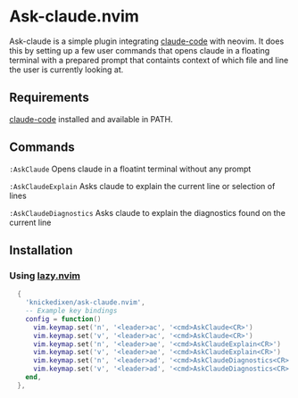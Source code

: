 # Ask-claude.nvim
Ask-claude is a simple plugin integrating [claude-code](https://github.com/anthropics/claude-code) with neovim. It does this by setting up a few user commands that opens claude in a floating terminal with a prepared prompt that containts context of which file and line the user is currently looking at.

## Requirements
[claude-code](https://github.com/anthropics/claude-code) installed and available in PATH.

## Commands
`:AskClaude` Opens claude in a floatint terminal without any prompt

`:AskClaudeExplain` Asks claude to explain the current line or selection of lines

`:AskClaudeDiagnostics` Asks claude to explain the diagnostics found on the current line

## Installation
### Using [lazy.nvim](https://github.com/folke/lazy.nvim)
```lua
  {
    'knickedixen/ask-claude.nvim',
    -- Example key bindings
    config = function()
      vim.keymap.set('n', '<leader>ac', '<cmd>AskClaude<CR>')
      vim.keymap.set('v', '<leader>ac', '<cmd>AskClaude<CR>')
      vim.keymap.set('n', '<leader>ae', '<cmd>AskClaudeExplain<CR>')
      vim.keymap.set('v', '<leader>ae', '<cmd>AskClaudeExplain<CR>')
      vim.keymap.set('n', '<leader>ad', '<cmd>AskClaudeDiagnostics<CR>')
      vim.keymap.set('v', '<leader>ad', '<cmd>AskClaudeDiagnostics<CR>')
    end,
  },
```
